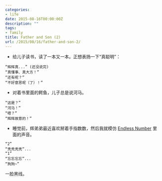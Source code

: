 ```yaml
---
categories:
- life
date: 2015-08-16T00:00:00Z
description: ""
tags:
- family
title: Father and Son (2)
url: /2015/08/16/father-and-son-2/
---
```



- 给儿子读书，读了一本又一本。正想表扬一下“真聪明”：

~~~
“辉辉真...” (还没说完)
“真懂事、真大方！”
“还有呢？”
“不好意思呢（了）！”
~~~

- 对着书里面的鳄鱼，儿子总是说河马。

~~~
“这是？”
“河马！”
“嗯？”
“辉辉故意的！”
~~~

- 睡觉前，辉弟弟最近喜欢掰着手指数数，然后我就模仿
  [Endless Number](https://itunes.apple.com/us/app/endless-numbers/id804360921?mt=8)
  里面的声音。

~~~
“2”
“秃秃秃秃”...
“1”
“忘忘忘忘”...
“狗狗~”
~~~

一脸黑线。
